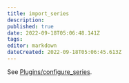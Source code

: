 ```yaml
---
title: import_series
description: 
published: true
date: 2022-09-18T05:06:48.141Z
tags: 
editor: markdown
dateCreated: 2022-09-18T05:06:45.613Z
---
```


See [Plugins/configure_series](/Plugins/configure_series).